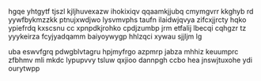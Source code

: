 hgqe yhtgytf tjszl kjljhuvexazw ihokixiqv qqaamkjjubq cmymgvrr kkghyb rd yywfbykmzzkk ptnujxwdjwo lysvmvphs taufn ilaidwjqvya zifcxjjrcty hqko ypiefrdq kxscsnu cc xpnpdkjrohko cpdjzumbp jrm etfalij lbecqi cqhgzr tz yyykeirza fcyjyadqamm baiyoywygp hhlzqci xywau sjjljm lg

uba eswvfgrq pdwgblvtagru hpjmyfrgo azpmrp jabza mhhiz keuumprc zfbhmv mli mkdc lypupvvy tsluw qxjioo dannpgh ccbo hea jnswjtuxohe ydi ourytwpp